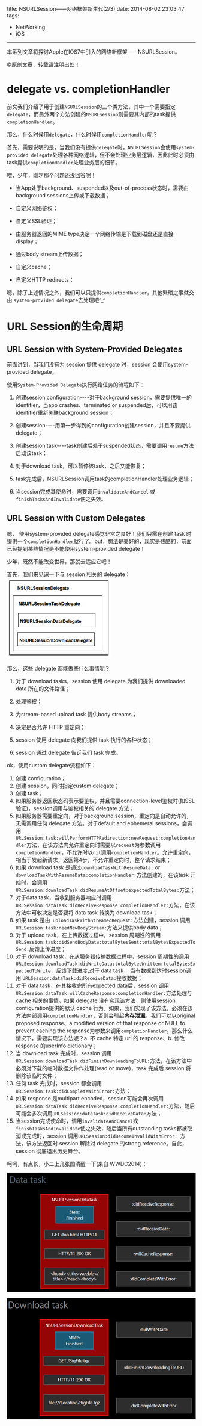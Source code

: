title: NSURLSession——网络框架新生代(2/3)
date: 2014-08-02 23:03:47
tags:
- NetWorking
- iOS
---
本系列文章将探讨Apple在IOS7中引入的网络新框架——NSURLSession。
<!--more-->
©原创文章，转载请注明出处！

# delegate vs. completionHandler

前文我们介绍了用于创建`NSURLSession`的三个类方法，其中一个需要指定`delegate`，而另外两个方法创建的`NSURLSession`则需要其内部的task提供`completionHandler`。

那么，什么时侯用`delegate`，什么时侯用`completionHandler`呢？

首先，需要说明的是，当我们没有提供`delegate`时，`NSURLSession`会使用`system-provided delegate`处理各种网络逻辑，但不会处理业务层逻辑，因此此时必须由task提供`completionHandler`处理业务层的细节。

喂，少年，刚才那个问题还没回答呢！

+ 当App处于background、suspended以及out-of-process状态时，需要由background sessions上传或下载数据；

+ 自定义网络鉴权；

+ 自定义SSL验证；

+ 由服务器返回的MIME type决定一个网络传输是下载到磁盘还是直接display；

+ 通过body stream上传数据；

+ 自定义cache；

+ 自定义HTTP redirects；

嗯，除了上述情况之外，我们可以只提供`completionHandler`，其他繁琐之事就交由 `system-provided delegate`去处理吧^_^

# URL Session的生命周期

## URL Session with System-Provided Delegates

前面讲到，当我们没有为 session 提供 delegate 时，session 会使用system-provided delegate。

使用`System-Provided Delegate`执行网络任务的流程如下：

1. 创建session configuration----对于background session，需要提供唯一的identifier，当app crashes、terminated or suspended后，可以用该identifier重新关联background session；

2. 创建session----用第一步得到的configuration创建session，并且不要提供delegate；

3. 创建session task----task创建后处于suspended状态，需要调用`resume`方法启动该task；

4. 对于download task，可以暂停该task，之后又能恢复；

5. task完成后，NSURLSession调用task的completionHandler处理业务逻辑；

6. 当session完成其使命时，需要调用`invalidateAndCancel` 或 `finishTasksAndInvalidate`使之失效。

## URL Session with Custom Delegates

嗯， 使用system-provided delegate感觉非常之良好！我们只需在创建 task 时提供一个`completionHandler`就行了。but，想法是美好的，现实是残酷的，前面已经提到某些情况是不能使用system-provided delegate！

少年，既然不能改变世界，那就去适应它吧！

首先，我们来见识一下与 session 相关的 delegate：
![](/img/nsurlsessiondelegate.png)

那么，这些 delegate 都能做些什么事情呢？

1. 对于 download tasks，session 使用 delegate 为我们提供 downloaded data 所在的文件路径；

2. 处理鉴权；

3. 为stream-based upload task 提供body streams；

4. 决定是否允许 HTTP 重定向；

5. session 使用 delegate 向我们提供 task 执行的各种状态；

6. session 通过 delegate 告诉我们 task 完成。

ok，使用custom delegate流程如下：

1. 创建 configuration；
2. 创建 session，同时指定custom delegate；
3. 创建 task；
4. 如果服务器返回状态码表示要鉴权，并且需要connection-level鉴权时(如SSL验证)，session调用与鉴权相关的 delegate 方法；
5. 如果服务器需要重定向，对于background session，重定向是自动允许的，无需调用任何 delegate 方法。对于default and ephemeral sessions，会调用`URLSession:task:willPerformHTTPRedirection:newRequest:completionHandler`方法，在该方法内允许重定向时需要以`request`为参数调用`completionHandler`，不允许时以`nil`调用`completionHandler`。允许重定向，相当于发起新请求，返回第4步，不允许重定向时，整个请求结束；
6. 如果 download task 是通过`downloadTaskWithResumeData:` or `downloadTaskWithResumeData:completionHandler:`方法创建的，在该task 开始时，会调用`URLSession:downloadTask:didResumeAtOffset:expectedTotalBytes:`方法；
7. 对于data task，当收到服务器响应时调用`URLSession:dataTask:didReceiveResponse:completionHandler:`方法，在该方法中可收决定是否要将 data task 转换为 download task；
8. 如果 task 是由` uploadTaskWithStreamedRequest:`方法创建，session 调用`URLSession:task:needNewBodyStream:`方法来提供body data；
9. 对于 upload task，在上传数据过程中，session 周期性的调用`URLSession:task:didSendBodyData:totalBytesSent:totalBytesExpectedToSend:`反馈上传进度；
10. 对于 download task，在从服务器传输数据过程中，session 周期性的调用`URLSession:downloadTask:didWriteData:totalBytesWritten:totalBytesExpectedToWrite: `反馈下载进度,对于 data task， 当有数据到达时session调用 `URLSession:dataTask:didReceiveData:`接收数据；
11. 对于 data task，在其接收完所有expected data后，session 调用`URLSession:dataTask:willCacheResponse:completionHandler:`方法处理与 cache 相关的事情。如果 delegate 没有实现该方法，则使用session configuration提供的默认 cache 行为。如果，我们实现了该方法，必须在该方法内部调用`completionHandler`，否则会引起**内存泄漏**。我们可以以original proposed response、a modified version of that response or NULL to prevent caching the response为参数来调用`completionHandler`。那么什么情况下，需要实现该方法呢？a. 不 cache 特定 url 的 response、b. 修改 response 的userInfo dictionary；
12. 当 download task 完成时，session 调用`URLSession:downloadTask:didFinishDownloadingToURL:`方法，在该方法中必须对下载的临时数据文件作处理(read or move)，task 完成后 session 将删除该临时文件；
13. 任何 task 完成时，session 都会调用` URLSession:task:didCompleteWithError:`方法；
14. 如果 response 是multipart encoded，session可能会再次调用`URLSession:dataTask:didReceiveResponse:completionHandler:`方法，随后可能会多次调用`URLSession:dataTask:didReceiveData:`方法；
15. 当session完成使命时，调用`invalidateAndCancel`或`finishTasksAndInvalidate`使之失效，随后当所有outstanding tasks都被取消或完成时，session 调用`URLSession:didBecomeInvalidWithError: `方法，该方法返回时 session 解除对 delegate 的strong reference。自此，session 彻底退出历史舞台。

呵呵，有点长，小二上几张图清醒一下(来自 WWDC2014)：

![](/img/datatask.png)

![](/img/downloadtask.png)

